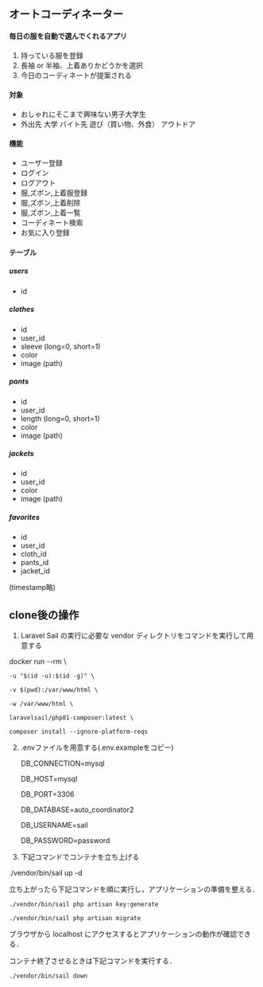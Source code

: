 ## オートコーディネーター

#### 毎日の服を自動で選んでくれるアプリ

1. 持っている服を登録
2. 長袖 or 半袖、上着ありかどうかを選択
3. 今日のコーディネートが提案される

#### 対象
* おしゃれにそこまで興味ない男子大学生
* 外出先
    大学
    バイト先
    遊び（買い物、外食）
    アウトドア

#### 機能
- ユーザー登録
- ログイン
- ログアウト
- 服,ズボン,上着服登録
- 服,ズボン,上着削除
- 服,ズボン,上着一覧
- コーディネート検索
- お気に入り登録

#### テーブル
##### users
- id

##### clothes
- id
- user_id
- sleeve (long=0, short=1)
- color
- image (path)

##### pants
- id
- user_id
- length (long=0, short=1)
- color
- image (path)

##### jackets
- id 
- user_id
- color
- image (path)

##### favorites
- id
- user_id
- cloth_id
- pants_id
- jacket_id

(timestamp略)
## clone後の操作

1. Laravel Sail の実行に必要な vendor ディレクトリをコマンドを実行して用意する

docker run --rm \

    -u "$(id -u):$(id -g)" \
    
    -v $(pwd):/var/www/html \
    
    -w /var/www/html \
    
    laravelsail/php81-composer:latest \
    
    composer install --ignore-platform-reqs
  



2. .envファイルを用意する(.env.exampleをコピー)

    DB_CONNECTION=mysql

    DB_HOST=mysql

    DB_PORT=3306

    DB_DATABASE=auto_coordinator2

    DB_USERNAME=sail

    DB_PASSWORD=password




3. 下記コマンドでコンテナを立ち上げる


./vendor/bin/sail up -d

立ち上がったら下記コマンドを順に実行し，アプリケーションの準備を整える．


    ./vendor/bin/sail php artisan key:generate

    ./vendor/bin/sail php artisan migrate

ブラウザから localhost にアクセスするとアプリケーションの動作が確認できる．

コンテナ終了させるときは下記コマンドを実行する．


    ./vendor/bin/sail down
